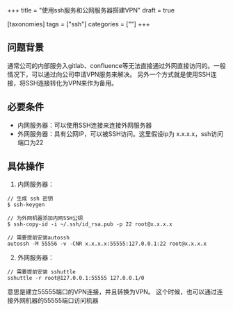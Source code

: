 +++
title = "使用ssh服务和公网服务器搭建VPN"
draft = true


[taxonomies]
tags = ["ssh"]
categories = [""]
+++

## 问题背景

通常公司的内部服务入gitlab、confluence等无法直接通过外网直接访问的。一般情况下，可以通过向公司申请VPN服务来解决。
另外一个方式就是使用SSH连接，将SSH连接转化为VPN来作为备用。

## 必要条件

- 内网服务器：可以使用SSH连接来连接外网服务器
- 外网服务器：具有公网IP，可以被SSH访问。这里假设ip为 x.x.x.x，ssh访问端口为22

## 具体操作

1. 内网服务器：
```shell
// 生成 ssh 密钥
$ ssh-keygen

// 为外网机器添加内网SSH公钥
$ ssh-copy-id -i ~/.ssh/id_rsa.pub -p 22 root@x.x.x.x

// 需要提前安装autossh
autossh -M 55556 -v -CNR x.x.x.x:55555:127.0.0.1:22 root@x.x.x.x
```

2. 外网服务器：

```shell
// 需要提前安装 sshuttle
sshuttle -r root@127.0.0.1:55555 127.0.0.1/0
```
意思是建立55555端口的VPN连接，并且转换为VPN。
这个时候，也可以通过连接外网机器的55555端口访问机器
